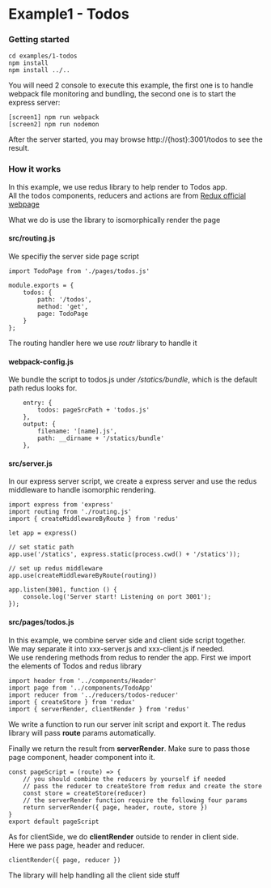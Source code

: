 # Example1 - Todos

### Getting started

```
cd examples/1-todos
npm install
npm install ../..
```

You will need 2 console to execute this example, the first one is to handle webpack file monitoring and bundling, the second one is to start the express server:

```
[screen1] npm run webpack
[screen2] npm run nodemon  
```

After the server started, you may browse http://{host}:3001/todos to see the result.

### How it works

In this example, we use redus library to help render to Todos app.  
All the todos components, reducers and actions are from [Redux official webpage](http://redux.js.org/docs/basics/ExampleTodoList.html)  

What we do is use the library to isomorphically render the page


#### src/routing.js

We specifiy the server side page script
```
import TodoPage from './pages/todos.js'

module.exports = {
    todos: {
        path: '/todos',
        method: 'get',
        page: TodoPage
    }
};
```
The routing handler here we use _routr_ library to handle it


#### webpack-config.js

We bundle the script to todos.js under */statics/bundle*, which is the default path redus looks for.

```
    entry: {
        todos: pageSrcPath + 'todos.js'
    },
    output: {
        filename: '[name].js',
        path: __dirname + '/statics/bundle'
    },
```

#### src/server.js
In our express server script, we create a express server and use the redus middleware to handle isomorphic rendering.
```
import express from 'express'
import routing from './routing.js'
import { createMiddlewareByRoute } from 'redus'

let app = express()

// set static path
app.use('/statics', express.static(process.cwd() + '/statics'));

// set up redus middleware
app.use(createMiddlewareByRoute(routing))

app.listen(3001, function () {
    console.log('Server start! Listening on port 3001');
});
```

#### src/pages/todos.js

In this example, we combine server side and client side script together.  
We may separate it into xxx-server.js and xxx-client.js if needed.  
We use rendering methods from redus to render the app. 
First we import the elements of Todos and redus library
```
import header from '../components/Header'
import page from '../components/TodoApp'
import reducer from '../reducers/todos-reducer'
import { createStore } from 'redux'
import { serverRender, clientRender } from 'redus'
```

We write a function to run our server init script and export it.
The redus library will pass __route__ params automatically.

Finally we return the result from __serverRender__. 
Make sure to pass those page component, header component into it.

```
const pageScript = (route) => {
    // you should combine the reducers by yourself if needed
    // pass the reducer to createStore from redux and create the store
    const store = createStore(reducer)
    // the serverRender function require the following four params
    return serverRender({ page, header, route, store })
}
export default pageScript
```

As for clientSide, we do __clientRender__ outside to render in client side.  
Here we pass page, header and reducer.
```
clientRender({ page, reducer })
```
The library will help handling all the client side stuff
